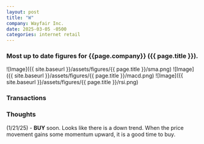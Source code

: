 ```yaml
---
layout: post
title: "W"
company: Wayfair Inc.
date: 2025-03-05 -0500
categories: internet retail
---
```


### Most up to date figures for {{page.company}} ({{ page.title }}).

![Image]({{ site.baseurl }}/assets/figures/{{ page.title }}/sma.png)
![Image]({{ site.baseurl }}/assets/figures/{{ page.title }}/macd.png)
![Image]({{ site.baseurl }}/assets/figures/{{ page.title }}/rsi.png)

### Transactions

### Thoughts
(1/21/25) - **BUY** soon. Looks like there is a down trend. When the price movement gains some momentum upward, it is a good time to buy.



